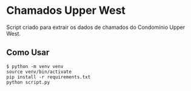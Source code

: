 # Chamados Upper West

Script criado para extrair os dados de chamados do Condomínio Upper West.

## Como Usar

```
$ python -m venv venv
source venv/bin/activate
pip install -r requirements.txt
python script.py
```
